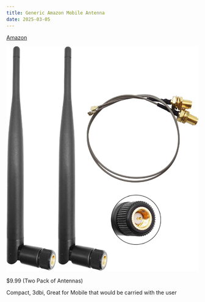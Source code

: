 ```yaml
---
title: Generic Amazon Mobile Antenna
date: 2025-03-05
---
```


[Amazon](https://a.co/d/47ZhrWK)

![Generic Lora Antenna](Generic-Lora-Antenna.jpg)

$9.99 (Two Pack of Antennas)

Compact, 3dbi, Great for Mobile that would be carried with the user
